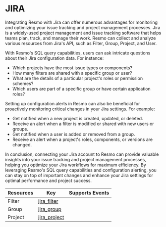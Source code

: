 JIRA
====

Integrating Resmo with Jira can offer numerous advantages for monitoring and optimizing your issue tracking and project management processes. Jira is a widely-used project management and issue tracking software that helps teams plan, track, and manage their work. Resmo can collect and analyze various resources from Jira's API, such as Filter, Group, Project, and User.

With Resmo's SQL query capabilities, users can ask intricate questions about their Jira configuration data. For instance:

* Which projects have the most issue types or components?
* How many filters are shared with a specific group or user?
* What are the details of a particular project's roles or permission schemes?
* Which users are part of a specific group or have certain application roles?

Setting up configuration alerts in Resmo can also be beneficial for proactively monitoring critical changes in your Jira settings. For example:

* Get notified when a new project is created, updated, or deleted.
* Receive an alert when a filter is modified or shared with new users or groups.
* Get notified when a user is added or removed from a group.
* Receive an alert when a project's roles, components, or versions are changed.

In conclusion, connecting your Jira account to Resmo can provide valuable insights into your issue tracking and project management processes, helping you optimize your Jira workflows for maximum efficiency. By leveraging Resmo's SQL query capabilities and configuration alerting, you can stay on top of important changes and enhance your Jira settings for optimal performance and project success.

| **Resources** | **Key**                           | **Supports Events** |
| ------------- | --------------------------------- | ------------------- |
| Filter        | [jira\_filter](jira\_filter.md)   |                     |
| Group         | [jira\_group](jira\_group.md)     |                     |
| Project       | [jira\_project](jira\_project.md) |                     |
